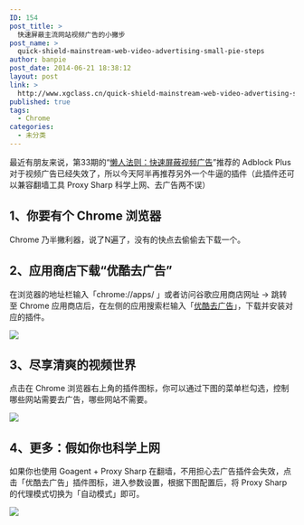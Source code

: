 ```yaml
---
ID: 154
post_title: >
  快速屏蔽主流网站视频广告的小撇步
post_name: >
  quick-shield-mainstream-web-video-advertising-small-pie-steps
author: banpie
post_date: 2014-06-21 18:38:12
layout: post
link: >
  http://www.xgclass.cn/quick-shield-mainstream-web-video-advertising-small-pie-steps/
published: true
tags:
  - Chrome
categories:
  - 未分类
---
```

最近有朋友来说，第33期的“[懒人法则：快速屏蔽视频广告][1]”推荐的 Adblock Plus 对于视频广告已经失效了，所以今天阿半再推荐另外一个牛逼的插件（此插件还可以兼容翻墙工具 Proxy Sharp 科学上网、去广告两不误）

## 1、你要有个 Chrome 浏览器

Chrome 乃半撇利器，说了N遍了，没有的快点去偷偷去下载一个。

## 2、应用商店下载“优酷去广告”

在浏览器的地址栏输入「chrome://apps/ 」或者访问谷歌应用商店网址 -> 跳转至 Chrome 应用商店后，在左侧的应用搜索栏输入「[优酷去广告][2]」，下载并安装对应的插件。

![][3]

## 3、尽享清爽的视频世界

点击在 Chrome 浏览器右上角的插件图标，你可以通过下图的菜单栏勾选，控制哪些网站需要去广告，哪些网站不需要。

![][4]

## 4、更多：假如你也科学上网

如果你也使用 Goagent + Proxy Sharp 在翻墙，不用担心去广告插件会失效，点击「优酷去广告」插件图标，进入参数设置，根据下图配置后，将 Proxy Sharp 的代理模式切换为「自动模式」即可。

![][5]

 [1]: http://www.banpie.info/how-to-block-video-ads/
 [2]: https://chrome.google.com/webstore/detail/%E4%BC%98%E9%85%B7%E5%8E%BB%E5%B9%BF%E5%91%8A-%E6%8F%92%E4%BB%B6%E5%B7%B2%E6%94%AF%E6%8C%81%E4%BC%98%E9%85%B7%E3%80%81%E5%9C%9F%E8%B1%86%E3%80%81%E7%88%B1%E5%A5%87%E8%89%BA%E3%80%81%E4%B9%90%E8%A7%86%E7%BD%91%E3%80%81/peddmpbdeelbhgfjnmlkfgeddigonncm?hl=zh-CN
 [3]: http://mmbiz.qpic.cn/mmbiz/z3T1vlHdIXicl9WlBu1UhqeEvd7gaTOv1X8Vc9azIv6N81FU8dq7SNiabl33e63xAibg7QiaQDiaCZJ4Q6AiaB5lRiaMg/0
 [4]: http://mmbiz.qpic.cn/mmbiz/z3T1vlHdIXicl9WlBu1UhqeEvd7gaTOv1VOTsG4TV1K4LqVia6MKY0w7eibGBow7B7fvgJ8ibsBMnFt6JkvJjxJxnw/0
 [5]: http://mmbiz.qpic.cn/mmbiz/z3T1vlHdIXicl9WlBu1UhqeEvd7gaTOv1icPVYXd3ZdVSvKicPPaxiacW5agviaZFzRSOMEY9ULPMG24sHfhEDzOlHg/0